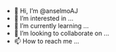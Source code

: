 - 👋 Hi, I’m @anselmoAJ
- 👀 I’m interested in ...
- 🌱 I’m currently learning ...
- 💞️ I’m looking to collaborate on ...
- 📫 How to reach me ...

<!---
anselmoAJ/anselmoAJ is a ✨ special ✨ repository because its `README.md` (this file) appears on your GitHub profile.
You can click the Preview link to take a look at your changes.
--->
